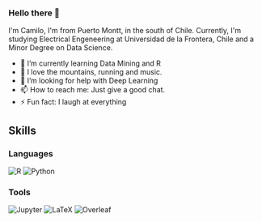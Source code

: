 ### Hello there 👋


I'm Camilo, I'm from Puerto Montt, in the south of Chile. Currently, I'm studying Electrical Engeneering at Universidad de la Frontera, Chile and a Minor Degree on Data Science. 

- 🔭 I’m currently learning Data Mining and R
- 🌱 I love the mountains, running and music.
- 🤔 I’m looking for help with Deep Learning
- 📫 How to reach me: Just give a good chat.
- ⚡ Fun fact: I laugh at everything

## Skills
### Languages
![R](https://img.shields.io/badge/RStudio-75AADB?style=for-the-badge&logo=RStudio&logoColor=white)
![Python](https://img.shields.io/badge/Python-FFD43B?style=for-the-badge&logo=python&logoColor=darkgreen)

### Tools
![Jupyter](https://img.shields.io/badge/Jupyter-F37626.svg?&style=for-the-badge&logo=Jupyter&logoColor=white)
![LaTeX](https://img.shields.io/badge/LaTeX-47A141?style=for-the-badge&logo=LaTeX&logoColor=white)
![Overleaf](https://img.shields.io/badge/Overleaf-47A141?style=for-the-badge&logo=Overleaf&logoColor=white)
